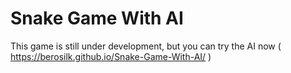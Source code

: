 # Snake Game With AI

This game is still under development, but you can try the AI now ( https://berosilk.github.io/Snake-Game-With-AI/ )